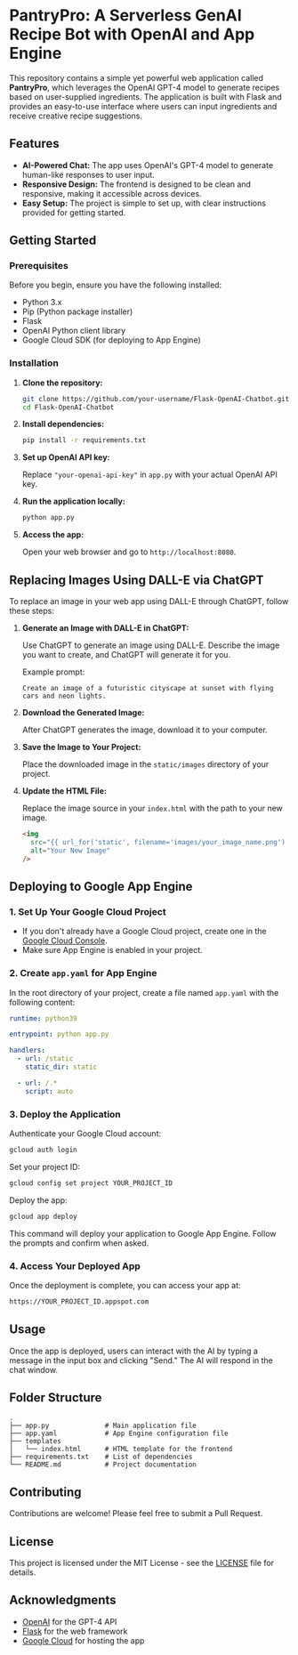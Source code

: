 # PantryPro: A Serverless GenAI Recipe Bot with OpenAI and App Engine

This repository contains a simple yet powerful web application called **PantryPro**, which leverages the OpenAI GPT-4 model to generate recipes based on user-supplied ingredients. The application is built with Flask and provides an easy-to-use interface where users can input ingredients and receive creative recipe suggestions.

## Features

- **AI-Powered Chat:** The app uses OpenAI's GPT-4 model to generate human-like responses to user input.
- **Responsive Design:** The frontend is designed to be clean and responsive, making it accessible across devices.
- **Easy Setup:** The project is simple to set up, with clear instructions provided for getting started.

## Getting Started

### Prerequisites

Before you begin, ensure you have the following installed:

- Python 3.x
- Pip (Python package installer)
- Flask
- OpenAI Python client library
- Google Cloud SDK (for deploying to App Engine)

### Installation

1. **Clone the repository:**

   ```bash
   git clone https://github.com/your-username/Flask-OpenAI-Chatbot.git
   cd Flask-OpenAI-Chatbot
   ```

2. **Install dependencies:**

   ```bash
   pip install -r requirements.txt
   ```

3. **Set up OpenAI API key:**

   Replace `"your-openai-api-key"` in `app.py` with your actual OpenAI API key.

4. **Run the application locally:**

   ```bash
   python app.py
   ```

5. **Access the app:**

   Open your web browser and go to `http://localhost:8080`.

## Replacing Images Using DALL-E via ChatGPT

To replace an image in your web app using DALL-E through ChatGPT, follow these steps:

1. **Generate an Image with DALL-E in ChatGPT:**

   Use ChatGPT to generate an image using DALL-E. Describe the image you want to create, and ChatGPT will generate it for you.

   Example prompt:

   ```text
   Create an image of a futuristic cityscape at sunset with flying cars and neon lights.
   ```

2. **Download the Generated Image:**

   After ChatGPT generates the image, download it to your computer.

3. **Save the Image to Your Project:**

   Place the downloaded image in the `static/images` directory of your project.

4. **Update the HTML File:**

   Replace the image source in your `index.html` with the path to your new image.

   ```html
   <img
     src="{{ url_for('static', filename='images/your_image_name.png') }}"
     alt="Your New Image"
   />
   ```

## Deploying to Google App Engine

### 1. Set Up Your Google Cloud Project

- If you don't already have a Google Cloud project, create one in the [Google Cloud Console](https://console.cloud.google.com/).
- Make sure App Engine is enabled in your project.

### 2. Create `app.yaml` for App Engine

In the root directory of your project, create a file named `app.yaml` with the following content:

```yaml
runtime: python39

entrypoint: python app.py

handlers:
  - url: /static
    static_dir: static

  - url: /.*
    script: auto
```

### 3. Deploy the Application

Authenticate your Google Cloud account:

```bash
gcloud auth login
```

Set your project ID:

```bash
gcloud config set project YOUR_PROJECT_ID
```

Deploy the app:

```bash
gcloud app deploy
```

This command will deploy your application to Google App Engine. Follow the prompts and confirm when asked.

### 4. Access Your Deployed App

Once the deployment is complete, you can access your app at:

```bash
https://YOUR_PROJECT_ID.appspot.com
```

## Usage

Once the app is deployed, users can interact with the AI by typing a message in the input box and clicking "Send." The AI will respond in the chat window.

## Folder Structure

```plaintext
.
├── app.py              # Main application file
├── app.yaml            # App Engine configuration file
├── templates
│   └── index.html      # HTML template for the frontend
├── requirements.txt    # List of dependencies
└── README.md           # Project documentation
```

## Contributing

Contributions are welcome! Please feel free to submit a Pull Request.

## License

This project is licensed under the MIT License - see the [LICENSE](https://opensource.org/licenses/MIT) file for details.

## Acknowledgments

- [OpenAI](https://openai.com/) for the GPT-4 API
- [Flask](https://flask.palletsprojects.com/) for the web framework
- [Google Cloud](https://cloud.google.com/) for hosting the app
